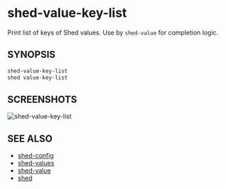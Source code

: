 # shed-value-key-list

Print list of keys of Shed values. Use by `shed-value` for completion logic.

## SYNOPSIS

```bash
shed-value-key-list
shed value-key-list
```

## SCREENSHOTS

![shed-value-key-list](shed-value-key-list.gif "shed-value-key-list")

## SEE ALSO

- [shed-config](shed-config.md)
- [shed-values](shed-values.md)
- [shed-value](shed-value.md)
- [shed](shed.md)

